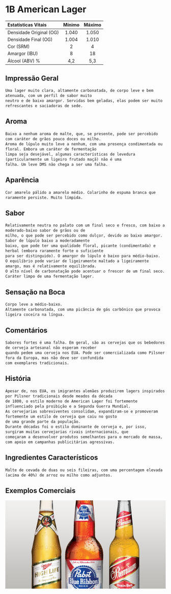 # 1B American Lager

|Estatísticas Vitais      |Mínimo  | Máximo |
|:------------------------|:------:|:------:|
| Densidade Original (OG) |1.040   |1.050   |
| Densidade Final (OG)    |1.004   |1.010   |
| Cor (SRM)               |2       |4       |
| Amargor (IBU)           |8       |18      |
| Álcool (ABV) %          |4,2     |5,3     |

## Impressão Geral

```
Uma lager muito clara, altamente carbonatada, de corpo leve e bem atenuada, com um perfil de sabor muito 
neutro e de baixo amargor. Servidas bem geladas, elas podem ser muito refrescantes e saciadoras de sede.
```

## Aroma

```
Baixo a nenhum aroma de malte, que, se presente, pode ser percebido com caráter de grãos pouco doces ou milho. 
Aroma de lúpulo muito leve a nenhum, com uma presença condimentada ou floral. Embora um caráter de fermentação 
limpa seja desejável, algumas características de levedura (particularmente um ligeiro frutado maçã) não é uma
falha. Um leve DMS não chega a ser uma falha.
```

## Aparência

```
Cor amarelo pálido a amarelo médio. Colarinho de espuma branca que raramente persiste. Muito límpida.
```

## Sabor

```
Relativamente neutra no palato com um final seco e fresco, com baixo a moderado-baixo sabor de grãos ou de
milho, o que pode ser percebido como dulçor, devido ao baixo amargor. Sabor de lúpulo baixo a moderadamente 
baixo, que pode ter uma qualidade floral, picante (condimentada) e herbal (embora raramente forte o suficiente 
para ser distinguido). O amargor do lúpulo é baixo para médio-baixo.
O equilíbrio pode variar de ligeiramente maltado a ligeiramente amargo, mas é relativamente equilibrada. 
O alto nível de carbonatação pode acentuar o frescor de um final seco. Caráter limpo de uma fermentação lager.
```

## Sensação na Boca

```
Corpo leve a médio-baixo. 
Altamente carbonatada, com uma picância de gás carbônico que provoca ligeira coceira na língua.
```

## Comentários

```
Sabores fortes é uma falha. Em geral, são as cervejas que os bebedores de cerveja artesanal não esperam receber 
quando pedem uma cerveja nos EUA. Pode ser comercializada como Pilsner fora da Europa, mas não deve ser confundida 
com exemplares tradicionais.
```

## História

```
Apesar de, nos EUA, os imigrantes alemães produzirem lagers inspirados por Pilsner tradicionais desde meados da década
de 1800, o estilo moderno de American Lager foi fortemente influenciado pela proibição e a Segunda Guerra Mundial. 
As cervejarias sobreviventes consolidam, expandiram-se e promoveram fortemente um estilo de cerveja que caiu no gosto 
de uma grande parte da população. 
Durante décadas foi o estilo dominante de cerveja e, por isso, surgiram muitas cervejarias rivais internacionais, que 
começaram a desenvolver produtos semelhantes para o mercado de massa, com apoio em campanhas publicitárias agressivas.
```

## Ingredientes Característicos

```
Malte de cevada de duas ou seis fileiras, com uma percentagem elevada (acima de 40%) de arroz ou milho como adjuntos.
```

## Exemplos Comerciais

![](images/1B.jpg)

